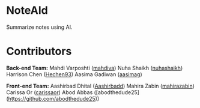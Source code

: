# NoteAId

Summarize notes using AI.

# Contributors

**Back-end Team:**
Mahdi Varposhti ([mahdiva](https://github.com/mahdiva))
Nuha Shaikh ([nuhashaikh](https://github.com/nuhashaikh))
Harrison Chen ([Hechen93](https://github.com/Hechen93))
Aasima Gadiwan ([aasimag](https://github.com/aasimag))

**Front-end Team:**
Aashirbad Dhital ([Aashirbadd](https://github.com/Aashirbadd))
Mahira Zabin ([mahirazabin](https://github.com/mahirazabin))
Carissa Or ([carissaor](https://github.com/carissaor))
Abod Abbas ([abodthedude25] (https://github.com/abodthedude25))